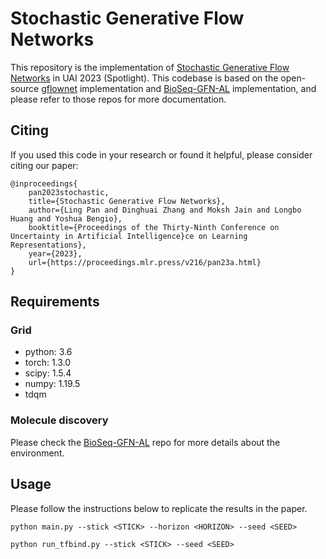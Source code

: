 # Stochastic Generative Flow Networks

This repository is the implementation of [Stochastic Generative Flow Networks](https://openreview.net/fohttps://proceedings.mlr.press/v216/pan23a/pan23a.pdf) in UAI 2023 (Spotlight). This codebase is based on the open-source [gflownet](https://github.com/GFNOrg/gflownet) implementation and [BioSeq-GFN-AL](https://github.com/MJ10/BioSeq-GFN-AL) implementation, and please refer to those repos for more documentation.

## Citing

If you used this code in your research or found it helpful, please consider citing our paper:
```
@inproceedings{
	pan2023stochastic,
	title={Stochastic Generative Flow Networks},
	author={Ling Pan and Dinghuai Zhang and Moksh Jain and Longbo Huang and Yoshua Bengio},
	booktitle={Proceedings of the Thirty-Ninth Conference on Uncertainty in Artificial Intelligence}ce on Learning Representations},
	year={2023},
	url={https://proceedings.mlr.press/v216/pan23a.html}
}
```

## Requirements

### Grid
- python: 3.6
- torch: 1.3.0
- scipy: 1.5.4
- numpy: 1.19.5
- tdqm

### Molecule discovery
Please check the [BioSeq-GFN-AL](https://github.com/MJ10/BioSeq-GFN-AL) repo for more details about the environment.

## Usage

Please follow the instructions below to replicate the results in the paper. 
```
python main.py --stick <STICK> --horizon <HORIZON> --seed <SEED>
```
```
python run_tfbind.py --stick <STICK> --seed <SEED>
```